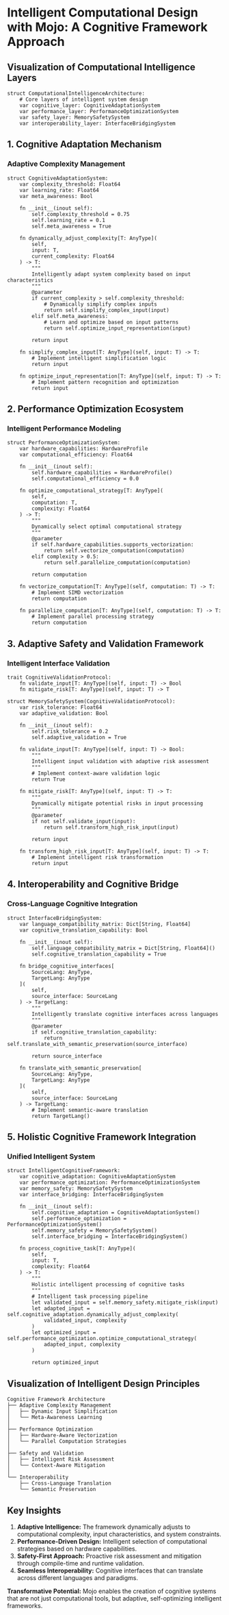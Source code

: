 # Intelligent Computational Design with Mojo: A Cognitive Framework Approach

## Visualization of Computational Intelligence Layers

```mojo
struct ComputationalIntelligenceArchitecture:
    # Core layers of intelligent system design
    var cognitive_layer: CognitiveAdaptationSystem
    var performance_layer: PerformanceOptimizationSystem
    var safety_layer: MemorySafetySystem
    var interoperability_layer: InterfaceBridgingSystem
```

## 1. Cognitive Adaptation Mechanism

### Adaptive Complexity Management
```mojo
struct CognitiveAdaptationSystem:
    var complexity_threshold: Float64
    var learning_rate: Float64
    var meta_awareness: Bool

    fn __init__(inout self):
        self.complexity_threshold = 0.75
        self.learning_rate = 0.1
        self.meta_awareness = True

    fn dynamically_adjust_complexity[T: AnyType](
        self,
        input: T,
        current_complexity: Float64
    ) -> T:
        """
        Intelligently adapt system complexity based on input characteristics
        """
        @parameter
        if current_complexity > self.complexity_threshold:
            # Dynamically simplify complex inputs
            return self.simplify_complex_input(input)
        elif self.meta_awareness:
            # Learn and optimize based on input patterns
            return self.optimize_input_representation(input)

        return input

    fn simplify_complex_input[T: AnyType](self, input: T) -> T:
        # Implement intelligent simplification logic
        return input

    fn optimize_input_representation[T: AnyType](self, input: T) -> T:
        # Implement pattern recognition and optimization
        return input
```

## 2. Performance Optimization Ecosystem

### Intelligent Performance Modeling
```mojo
struct PerformanceOptimizationSystem:
    var hardware_capabilities: HardwareProfile
    var computational_efficiency: Float64

    fn __init__(inout self):
        self.hardware_capabilities = HardwareProfile()
        self.computational_efficiency = 0.0

    fn optimize_computational_strategy[T: AnyType](
        self,
        computation: T,
        complexity: Float64
    ) -> T:
        """
        Dynamically select optimal computational strategy
        """
        @parameter
        if self.hardware_capabilities.supports_vectorization:
            return self.vectorize_computation(computation)
        elif complexity > 0.5:
            return self.parallelize_computation(computation)

        return computation

    fn vectorize_computation[T: AnyType](self, computation: T) -> T:
        # Implement SIMD vectorization
        return computation

    fn parallelize_computation[T: AnyType](self, computation: T) -> T:
        # Implement parallel processing strategy
        return computation
```

## 3. Adaptive Safety and Validation Framework

### Intelligent Interface Validation
```mojo
trait CognitiveValidationProtocol:
    fn validate_input[T: AnyType](self, input: T) -> Bool
    fn mitigate_risk[T: AnyType](self, input: T) -> T

struct MemorySafetySystem(CognitiveValidationProtocol):
    var risk_tolerance: Float64
    var adaptive_validation: Bool

    fn __init__(inout self):
        self.risk_tolerance = 0.2
        self.adaptive_validation = True

    fn validate_input[T: AnyType](self, input: T) -> Bool:
        """
        Intelligent input validation with adaptive risk assessment
        """
        # Implement context-aware validation logic
        return True

    fn mitigate_risk[T: AnyType](self, input: T) -> T:
        """
        Dynamically mitigate potential risks in input processing
        """
        @parameter
        if not self.validate_input(input):
            return self.transform_high_risk_input(input)

        return input

    fn transform_high_risk_input[T: AnyType](self, input: T) -> T:
        # Implement intelligent risk transformation
        return input
```

## 4. Interoperability and Cognitive Bridge

### Cross-Language Cognitive Integration
```mojo
struct InterfaceBridgingSystem:
    var language_compatibility_matrix: Dict[String, Float64]
    var cognitive_translation_capability: Bool

    fn __init__(inout self):
        self.language_compatibility_matrix = Dict[String, Float64]()
        self.cognitive_translation_capability = True

    fn bridge_cognitive_interfaces[
        SourceLang: AnyType,
        TargetLang: AnyType
    ](
        self,
        source_interface: SourceLang
    ) -> TargetLang:
        """
        Intelligently translate cognitive interfaces across languages
        """
        @parameter
        if self.cognitive_translation_capability:
            return self.translate_with_semantic_preservation(source_interface)

        return source_interface

    fn translate_with_semantic_preservation[
        SourceLang: AnyType,
        TargetLang: AnyType
    ](
        self,
        source_interface: SourceLang
    ) -> TargetLang:
        # Implement semantic-aware translation
        return TargetLang()
```

## 5. Holistic Cognitive Framework Integration

### Unified Intelligent System
```mojo
struct IntelligentCognitiveFramework:
    var cognitive_adaptation: CognitiveAdaptationSystem
    var performance_optimization: PerformanceOptimizationSystem
    var memory_safety: MemorySafetySystem
    var interface_bridging: InterfaceBridgingSystem

    fn __init__(inout self):
        self.cognitive_adaptation = CognitiveAdaptationSystem()
        self.performance_optimization = PerformanceOptimizationSystem()
        self.memory_safety = MemorySafetySystem()
        self.interface_bridging = InterfaceBridgingSystem()

    fn process_cognitive_task[T: AnyType](
        self,
        input: T,
        complexity: Float64
    ) -> T:
        """
        Holistic intelligent processing of cognitive tasks
        """
        # Intelligent task processing pipeline
        let validated_input = self.memory_safety.mitigate_risk(input)
        let adapted_input = self.cognitive_adaptation.dynamically_adjust_complexity(
            validated_input, complexity
        )
        let optimized_input = self.performance_optimization.optimize_computational_strategy(
            adapted_input, complexity
        )

        return optimized_input
```

## Visualization of Intelligent Design Principles

```
Cognitive Framework Architecture
├── Adaptive Complexity Management
│   ├── Dynamic Input Simplification
│   └── Meta-Awareness Learning
│
├── Performance Optimization
│   ├── Hardware-Aware Vectorization
│   └── Parallel Computation Strategies
│
├── Safety and Validation
│   ├── Intelligent Risk Assessment
│   └── Context-Aware Mitigation
│
└── Interoperability
    ├── Cross-Language Translation
    └── Semantic Preservation
```

## Key Insights

1. **Adaptive Intelligence:** The framework dynamically adjusts to computational complexity, input characteristics, and system constraints.
2. **Performance-Driven Design:** Intelligent selection of computational strategies based on hardware capabilities.
3. **Safety-First Approach:** Proactive risk assessment and mitigation through compile-time and runtime validation.
4. **Seamless Interoperability:** Cognitive interfaces that can translate across different languages and paradigms.

**Transformative Potential:** Mojo enables the creation of cognitive systems that are not just computational tools, but adaptive, self-optimizing intelligent frameworks.
